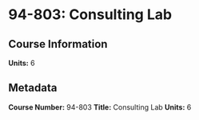 # 94-803: Consulting Lab

## Course Information

**Units:** 6

## Metadata

**Course Number:** 94-803
**Title:** Consulting Lab
**Units:** 6
